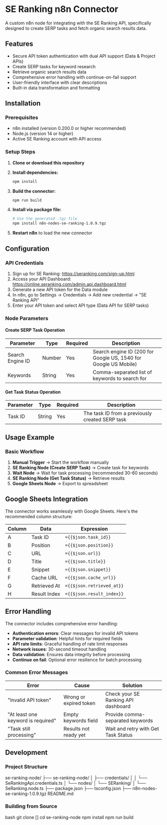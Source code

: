 # SE Ranking n8n Connector

A custom n8n node for integrating with the SE Ranking API, specifically designed to create SERP tasks and fetch organic search results data.

## Features

- Secure API token authentication with dual API support (Data & Project APIs)
- Create SERP tasks for keyword research
- Retrieve organic search results data
- Comprehensive error handling with continue-on-fail support
- User-friendly interface with clear descriptions
- Built-in data transformation and formatting

## Installation

### Prerequisites

- n8n installed (version 0.200.0 or higher recommended)
- Node.js (version 14 or higher)
- Active SE Ranking account with API access

### Setup Steps

1. **Clone or download this repository**
2. **Install dependencies:**

   ```bash
   npm install
   ```

3. **Build the connector:**

   ```bash
   npm run build
   ```

4. **Install via package file:**

   ```bash
   # Use the generated .tgz file
   npm install n8n-nodes-se-ranking-1.0.9.tgz
   ```

5. **Restart n8n** to load the new connector

## Configuration

### API Credentials

1. Sign up for SE Ranking: <https://seranking.com/sign-up.html>
2. Access your API Dashboard: <https://online.seranking.com/admin.api.dashboard.html>
3. Generate a new API token for the Data module
4. In n8n, go to Settings → Credentials → Add new credential → "SE Ranking API"
5. Enter your API token and select API type (Data API for SERP tasks)

### Node Parameters

#### Create SERP Task Operation

| Parameter | Type | Required | Description |
|-----------|------|----------|-------------|
| Search Engine ID | Number | Yes | Search engine ID (200 for Google US, 1540 for Google US Mobile) |
| Keywords | String | Yes | Comma-separated list of keywords to search for |

#### Get Task Status Operation

| Parameter | Type | Required | Description |
|-----------|------|----------|-------------|
| Task ID | String | Yes | The task ID from a previously created SERP task |

## Usage Example

### Basic Workflow

1. **Manual Trigger** → Start the workflow manually
2. **SE Ranking Node (Create SERP Task)** → Create task for keywords
3. **Wait Node** → Wait for task processing (recommended 30-60 seconds)
4. **SE Ranking Node (Get Task Status)** → Retrieve results
5. **Google Sheets Node** → Export to spreadsheet

## Google Sheets Integration

The connector works seamlessly with Google Sheets. Here's the recommended column structure:

| Column | Data | Expression |
|--------|------|------------|
| A | Task ID | `={{$json.task_id}}` |
| B | Position | `={{$json.position}}` |
| C | URL | `={{$json.url}}` |
| D | Title | `={{$json.title}}` |
| E | Snippet | `={{$json.snippet}}` |
| F | Cache URL | `={{$json.cache_url}}` |
| G | Retrieved At | `={{$json.retrieved_at}}` |
| H | Result Index | `={{$json.result_index}}` |

## Error Handling

The connector includes comprehensive error handling:

- **Authentication errors**: Clear messages for invalid API tokens
- **Parameter validation**: Helpful hints for required fields
- **API rate limits**: Graceful handling of rate limit responses
- **Network issues**: 30-second timeout handling
- **Data validation**: Ensures data integrity before processing
- **Continue on fail**: Optional error resilience for batch processing

### Common Error Messages

| Error | Cause | Solution |
|-------|-------|----------|
| "Invalid API token" | Wrong or expired token | Check your SE Ranking API dashboard |
| "At least one keyword is required" | Empty keywords field | Provide comma-separated keywords |
| "Task still processing" | Results not ready yet | Wait and retry with Get Task Status |

## Development

### Project Structure

se-ranking-node/
├── se-ranking-node/
│   ├── credentials/
│   │   └── SeRankingApi.credentials.ts
│   └── nodes/
│       └── SERanking/
│           └── SeRanking.node.ts
├── package.json
├── tsconfig.json
├── n8n-nodes-se-ranking-1.0.9.tgz
 README.md

### Building from Source

bash
git clone []
cd se-ranking-node
npm install
npm run build
